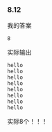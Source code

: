 ### 8.12

我的答案

```shell
8
```

实际输出

```shell
hello
hello
hello
hello
hello
hello
hello           
hello
```
实际8个！！！